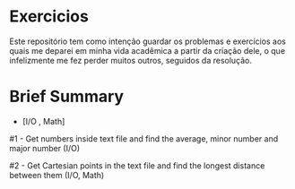 # Exercicios
Este repositório tem como intenção guardar os problemas e exercícios aos quais me deparei em minha vida acadêmica a partir da criação dele, o que infelizmente me fez perder muitos outros, seguidos da resolução.

# Brief Summary
- [I/O , Math]

#1 - Get numbers inside text file and find the average, minor number and major number (I/O)

#2 - Get Cartesian points in the text file and find the longest distance between them (I/O, Math)
